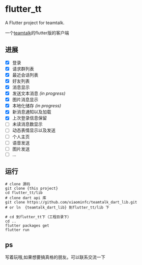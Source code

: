 # flutter_tt

A Flutter project for teamtalk.

一个[teamtalk](https://github.com/xiaominfc/TeamTalk)的flutter版的客户端

## 进展 

- [x] 登录
- [x] 请求群列表
- [x] 最近会话列表
- [x] 好友列表
- [x] 消息显示
- [x] 发送文本消息 *(in progress)*
- [x] 图片消息显示 
- [x] 本地化储存 *(in progress)*
- [x] 新消息通知以及加载
- [x] 上次登录信息保留
- [ ] 未读消息数显示
- [ ] 动态表情显示以及发送
- [ ] 个人主页
- [ ] 语音发送
- [ ] 图片发送
- [ ] ...

## 运行

```
# clone 源码
git clone {this project}
cd flutter_tt/lib
# clone dart api 库 
git clone https://github.com/xiaominfc/teamtalk_dart_lib.git
# or ln  {teamtalk_dart_lib} 到flutter_tt/lib 下  

# cd 到flutter_tt下（工程目录下）
cd ..
flutter packages get
flutter run

```

## ps

写着玩哦,如果想要搞真格的朋友。可以联系交流一下
